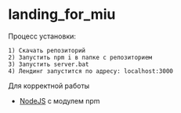 # landing_for_miu

Процесс установки:
```
1) Скачать репозиторий
2) Запустить npm i в папке с репозиторием
3) Запустить server.bat
4) Лендинг запустится по адресу: localhost:3000
```

Для корректной работы
- [NodeJS](https://nodejs.org/en/) с модулем npm
